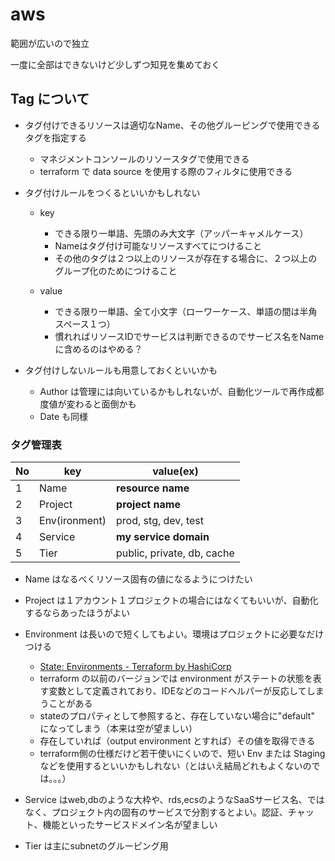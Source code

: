 # aws

範囲が広いので独立

一度に全部はできないけど少しずつ知見を集めておく

## Tag について

* タグ付けできるリソースは適切なName、その他グルーピングで使用できるタグを指定する

    * マネジメントコンソールのリソースタグで使用できる
    * terraform で data source を使用する際のフィルタに使用できる

* タグ付けルールをつくるといいかもしれない

    * key

        * できる限り一単語、先頭のみ大文字（アッパーキャメルケース）
        * Nameはタグ付け可能なリソースすべてにつけること
        * その他のタグは２つ以上のリソースが存在する場合に、２つ以上のグループ化のためにつけること

    * value

        * できる限り一単語、全て小文字（ローワーケース、単語の間は半角スペース１つ）
        * 慣れればリソースIDでサービスは判断できるのでサービス名をNameに含めるのはやめる？

* タグ付けしないルールも用意しておくといいかも

    * Author は管理には向いているかもしれないが、自動化ツールで再作成都度値が変わると面倒かも
    * Date も同様

### タグ管理表

No | key | value(ex)
--- | --- | -----
1   | Name | **resource name**
2   | Project | **project name**
3   | Env(ironment) | prod, stg, dev, test
4   | Service | **my service domain**
5   | Tier | public, private, db, cache

* Name はなるべくリソース固有の値になるようにつけたい
* Project は１アカウント１プロジェクトの場合にはなくてもいいが、自動化するならあったほうがよい
* Environment は長いので短くしてもよい。環境はプロジェクトに必要なだけつける

    * [State: Environments - Terraform by HashiCorp](https://www.terraform.io/docs/state/environments.html)
    * terraform の以前のバージョンでは environment がステートの状態を表す変数として定義されており、IDEなどのコードヘルパーが反応してしまうことがある
    * stateのプロパティとして参照すると、存在していない場合に"default" になってしまう（本来は空が望ましい）
    * 存在していれば（output environment とすれば）その値を取得できる
    * terraform側の仕様だけど若干使いにくいので、短い Env または Staging などを使用するといいかもしれない（とはいえ結局どれもよくないのでは。。。）
    
* Service はweb,dbのような大枠や、rds,ecsのようなSaaSサービス名、ではなく、プロジェクト内の固有のサービスで分割するとよい。認証、チャット、機能といったサービスドメイン名が望ましい
* Tier は主にsubnetのグルーピング用
